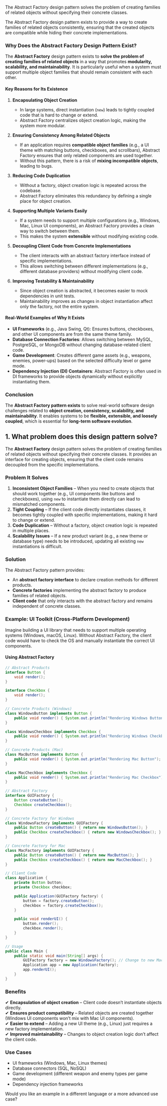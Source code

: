 The Abstract Factory design pattern solves the problem of creating families of related objects without specifying their concrete classes.

The Abstract Factory design pattern exists to provide a way to create families of related objects consistently, ensuring that the created objects are compatible while hiding their concrete implementations.

### **Why Does the Abstract Factory Design Pattern Exist?**
The **Abstract Factory** design pattern exists to **solve the problem of creating families of related objects** in a way that promotes **modularity, scalability, and maintainability**. It is particularly useful when a system must support multiple object families that should remain consistent with each other.

#### **Key Reasons for Its Existence**
1. **Encapsulating Object Creation**
   - In large systems, direct instantiation (`new`) leads to tightly coupled code that is hard to change or extend.
   - Abstract Factory centralizes object creation logic, making the system more modular.

2. **Ensuring Consistency Among Related Objects**
   - If an application requires **compatible object families** (e.g., a UI theme with matching buttons, checkboxes, and scrollbars), Abstract Factory ensures that only related components are used together.
   - Without this pattern, there is a risk of **mixing incompatible objects**, leading to bugs.

3. **Reducing Code Duplication**
   - Without a factory, object creation logic is repeated across the codebase.
   - Abstract Factory eliminates this redundancy by defining a single place for object creation.

4. **Supporting Multiple Variants Easily**
   - If a system needs to support multiple configurations (e.g., Windows, Mac, Linux UI components), an Abstract Factory provides a clean way to switch between them.
   - This makes the system **extensible** without modifying existing code.

5. **Decoupling Client Code from Concrete Implementations**
   - The client interacts with an abstract factory interface instead of specific implementations.
   - This allows switching between different implementations (e.g., different database providers) without modifying client code.

6. **Improving Testability & Maintainability**
   - Since object creation is abstracted, it becomes easier to mock dependencies in unit tests.
   - Maintainability improves as changes in object instantiation affect only the factory, not the entire system.

#### **Real-World Examples of Why It Exists**
- **UI Frameworks** (e.g., Java Swing, Qt): Ensures buttons, checkboxes, and other UI components are from the same theme family.
- **Database Connection Factories**: Allows switching between MySQL, PostgreSQL, or MongoDB without changing database-related client code.
- **Game Development**: Creates different game assets (e.g., weapons, enemies, power-ups) based on the selected difficulty level or game mode.
- **Dependency Injection (DI) Containers**: Abstract Factory is often used in DI frameworks to provide objects dynamically without explicitly instantiating them.

### **Conclusion**
The **Abstract Factory pattern exists** to solve real-world software design challenges related to **object creation, consistency, scalability, and maintainability**. It enables systems to be **flexible, extensible, and loosely coupled**, which is essential for **long-term software evolution**.


## 1.	What problem does this design pattern solve?
The **Abstract Factory** design pattern solves the problem of creating families of related objects without specifying their concrete classes. It provides an interface for creating objects, ensuring that the client code remains decoupled from the specific implementations.

### **Problem It Solves**
1. **Inconsistent Object Families** – When you need to create objects that should work together (e.g., UI components like buttons and checkboxes), using `new` to instantiate them directly can lead to mismatched components.
2. **Tight Coupling** – If the client code directly instantiates classes, it becomes tightly coupled with specific implementations, making it hard to change or extend.
3. **Code Duplication** – Without a factory, object creation logic is repeated in multiple places.
4. **Scalability Issues** – If a new product variant (e.g., a new theme or database type) needs to be introduced, updating all existing `new` instantiations is difficult.

### **Solution**
The Abstract Factory pattern provides:
- An **abstract factory interface** to declare creation methods for different products.
- **Concrete factories** implementing the abstract factory to produce families of related objects.
- **Client code** that only interacts with the abstract factory and remains independent of concrete classes.

### **Example: UI Toolkit (Cross-Platform Development)**
Imagine building a UI library that needs to support multiple operating systems (Windows, macOS, Linux). Without Abstract Factory, the client code would have to check the OS and manually instantiate the correct UI components.

#### **Using Abstract Factory**
```java
// Abstract Products
interface Button {
    void render();
}

interface Checkbox {
    void render();
}

// Concrete Products (Windows)
class WindowsButton implements Button {
    public void render() { System.out.println("Rendering Windows Button"); }
}

class WindowsCheckbox implements Checkbox {
    public void render() { System.out.println("Rendering Windows Checkbox"); }
}

// Concrete Products (Mac)
class MacButton implements Button {
    public void render() { System.out.println("Rendering Mac Button"); }
}

class MacCheckbox implements Checkbox {
    public void render() { System.out.println("Rendering Mac Checkbox"); }
}

// Abstract Factory
interface GUIFactory {
    Button createButton();
    Checkbox createCheckbox();
}

// Concrete Factory for Windows
class WindowsFactory implements GUIFactory {
    public Button createButton() { return new WindowsButton(); }
    public Checkbox createCheckbox() { return new WindowsCheckbox(); }
}

// Concrete Factory for Mac
class MacFactory implements GUIFactory {
    public Button createButton() { return new MacButton(); }
    public Checkbox createCheckbox() { return new MacCheckbox(); }
}

// Client Code
class Application {
    private Button button;
    private Checkbox checkbox;

    public Application(GUIFactory factory) {
        button = factory.createButton();
        checkbox = factory.createCheckbox();
    }

    public void renderUI() {
        button.render();
        checkbox.render();
    }
}

// Usage
public class Main {
    public static void main(String[] args) {
        GUIFactory factory = new WindowsFactory(); // Change to new MacFactory() for Mac
        Application app = new Application(factory);
        app.renderUI();
    }
}
```

### **Benefits**
✔ **Encapsulation of object creation** – Client code doesn’t instantiate objects directly.  
✔ **Ensures product compatibility** – Related objects are created together (Windows UI components won’t mix with Mac UI components).  
✔ **Easier to extend** – Adding a new UI theme (e.g., Linux) just requires a new factory implementation.  
✔ **Improved maintainability** – Changes to object creation logic don’t affect the client code.

### **Use Cases**
- UI frameworks (Windows, Mac, Linux themes)
- Database connectors (SQL, NoSQL)
- Game development (different weapon and enemy types per game mode)
- Dependency injection frameworks

Would you like an example in a different language or a more advanced use case?